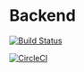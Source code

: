 # Backend
[![Build Status](https://travis-ci.org/infinityc2/sa-backend.svg?branch=master)](https://travis-ci.org/infinityc2/sa-backend)

[![CircleCI](https://circleci.com/gh/infinityc2/sa-backend.svg?style=svg)](https://circleci.com/gh/infinityc2/sa-backend)